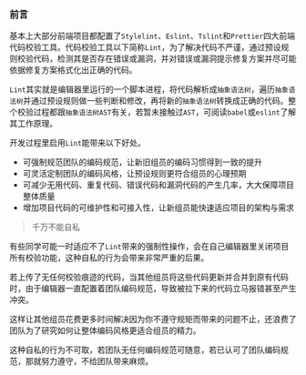 ### 前言

基本上大部分前端项目都配置了`Stylelint`、`Eslint`、`Tslint`和`Prettier`四大前端代码校验工具。代码校验工具以下简称`Lint`，为了解决代码不严谨，通过预设规则校验代码，检测其是否存在错误或漏洞，并对错误或漏洞提示修复方案并尽可能依据修复方案格式化出正确的代码。

`Lint`其实就是编辑器里运行的一个脚本进程，将代码解析成`抽象语法树`，遍历`抽象语法树`并通过预设规则做一些判断和修改，再将新的`抽象语法树`转换成正确的代码。整个校验过程都跟`抽象语法树AST`有关，若暂未接触过`AST`，可阅读`babel`或`eslint`了解其工作原理。

开发过程里启用`Lint`能带来以下好处。

- 可强制规范团队的编码规范，让新旧组员的编码习惯得到一致的提升
- 可灵活定制团队的编码风格，让预设规则更符合组员的心理预期
- 可减少无用代码、重复代码、错误代码和漏洞代码的产生几率，大大保障项目整体质量
- 增加项目代码的可维护性和可接入性，让新组员能快速适应项目的架构与需求

> 千万不能自私

有些同学可能一时适应不了`Lint`带来的强制性操作，会在自己编辑器里关闭项目所有校验功能，这种自私的行为会带来非常严重的后果。

若上传了无任何校验痕迹的代码，当其他组员将这些代码更新并合并到原有代码时，由于编辑器一直配置着团队编码规范，导致被拉下来的代码立马报错甚至产生冲突。

这样让其他组员花费更多时间解决因为你不遵守规矩而带来的问题不止，还浪费了团队为了研究如何让整体编码风格更适合组员的精力。

这种自私的行为不可取，若团队无任何编码规范可随意，若已认可了团队编码规范，那就努力遵守，不给团队带来麻烦。